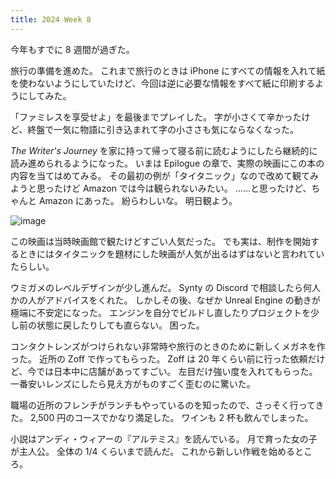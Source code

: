 ```yaml
---
title: 2024 Week 8
---
```


今年もすでに 8 週間が過ぎた。

旅行の準備を進めた。
これまで旅行のときは iPhone にすべての情報を入れて紙を使わないようにしていたけど、今回は逆に必要な情報をすべて紙に印刷するようにしてみた。

「ファミレスを享受せよ」を最後までプレイした。
字が小さくて辛かったけど、終盤で一気に物語に引き込まれて字の小ささも気にならなくなった。

_The Writer's Journey_ を家に持って帰って寝る前に読むようにしたら継続的に読み進められるようになった。
いまは Epilogue の章で、実際の映画にこの本の内容を当てはめてみる。
その最初の例が「タイタニック」なので改めて観てみようと思ったけど Amazon では今は観られないみたい。
……と思ったけど、ちゃんと Amazon にあった。
紛らわしいな。
明日観よう。

![image](https://github.com/torus/torus.github.io/assets/65044/4d6471a0-573b-4a00-8015-d92e7d46698d)

この映画は当時映画館で観たけどすごい人気だった。
でも実は、制作を開始するときにはタイタニックを題材にした映画が人気が出るはずはないと言われていたらしい。

ウミガメのレベルデザインが少し進んだ。
Synty の Discord で相談したら何人かの人がアドバイスをくれた。
しかしその後、なぜか Unreal Engine の動きが極端に不安定になった。
エンジンを自分でビルドし直したりプロジェクトを少し前の状態に戻したりしても直らない。
困った。

コンタクトレンズがつけられない非常時や旅行のときのために新しくメガネを作った。
近所の Zoff で作ってもらった。
Zoff は 20 年くらい前に行った依頼だけど、今では日本中に店舗があってすごい。
左目だけ強い度を入れてもらった。
一番安いレンズにしたら見え方がものすごく歪むのに驚いた。

職場の近所のフレンチがランチもやっているのを知ったので、さっそく行ってきた。
2,500 円のコースでかなり満足した。
ワインも 2 杯も飲んでしまった。

小説はアンディ・ウィアーの『アルテミス』を読んでいる。
月で育った女の子が主人公。
全体の 1/4 くらいまで読んだ。
これから新しい作戦を始めるところ。
